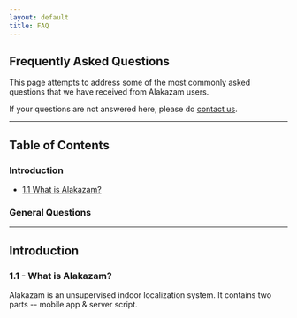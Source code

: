 ```yaml
---
layout: default
title: FAQ
---
```


## Frequently Asked Questions

This page attempts to address some of the most commonly asked questions that we
have received from Alakazam users.

If your questions are not answered here, please do
[contact us](<schen23@buffalo.edu>).

---
## Table of Contents

### Introduction

- [1.1 What is Alakazam?](#11__what_is_alakazam)

### General Questions


---
## Introduction

### 1.1 - What is Alakazam?

Alakazam is an unsupervised indoor localization system. It contains two parts -- mobile app & server script. 